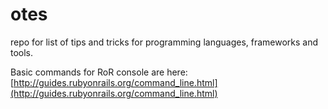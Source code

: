 # otes
repo for list of tips and tricks for programming languages, frameworks and tools.

Basic commands for RoR console are here: [http://guides.rubyonrails.org/command_line.html](http://guides.rubyonrails.org/command_line.html)
